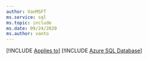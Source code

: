 ```yaml
---
author: VanMSFT
ms.service: sql
ms.topic: include
ms.date: 09/24/2020
ms.author: vanto
---
```


[!INCLUDE [Applies to](../../includes/applies-md.md)] [!INCLUDE [Azure SQL Database](../../includes/applies-to-version/_asdb.md)]